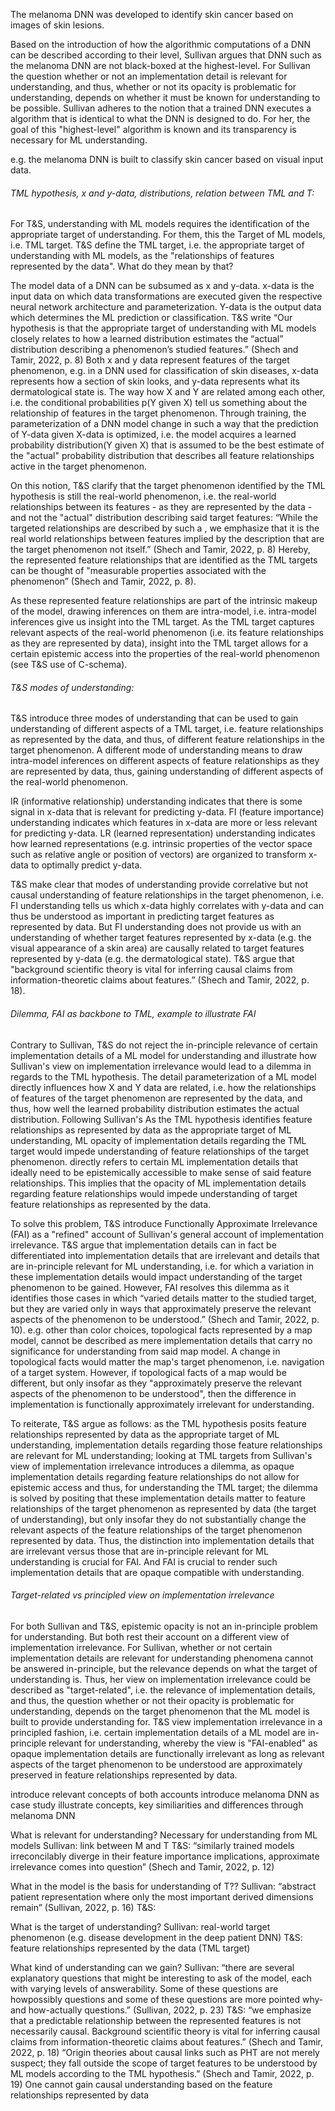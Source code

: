The melanoma DNN was developed to identify skin cancer based on images of skin lesions. 

Based on the introduction of how the algorithmic computations of a DNN can be described according to their level, Sullivan argues that DNN such as the melanoma DNN are not black-boxed at the highest-level.
For Sullivan the question whether or not an implementation detail is relevant for understanding, and thus, whether or not its opacity is problematic for understanding, depends on whether it must be known for understanding to be possible. 
Sullivan adheres to the notion that a trained DNN executes a algorithm that is identical to what the DNN is designed to do. For her, the goal of this "highest-level" algorithm is known and its transparency is necessary for ML understanding. 

e.g. the melanoma DNN is built to classify skin cancer based on visual input data. 





###### TML hypothesis, x and y-data, distributions, relation between TML and T:
For T&S, understanding with ML models requires the identification of the appropriate target of understanding. For them, this the Target of ML models, i.e. TML target. 
T&S define the TML target, i.e. the appropriate target of understanding with ML models, as the "relationships of features represented by the data". What do they mean by that?

The model data of a DNN can be subsumed as x and y-data. x-data is the input data on which data transformations are executed given the respective neural network architecture and parameterization. Y-data is the output data which determines the ML prediction or classification. T&S write “Our hypothesis is that the appropriate target of understanding with ML models closely relates to how a learned distribution estimates the “actual” distribution describing a phenomenon’s studied features.” (Shech and Tamir, 2022, p. 8)
Both x and y data represent features of the target phenomenon, e.g. in a DNN used for classification of skin diseases, x-data represents how a section of skin looks, and y-data represents what its dermatological state is. The way how X and Y are related among each other, i.e. the conditional probabilities p(Y given X) tell us something about the relationship of features in the target phenomenon. Through training, the parameterization of a DNN model change in such a way that the prediction of Y-data given X-data is optimized, i.e. the model acquires a learned probability distribution(Y given X) that is assumed to be the best estimate of the "actual" probability distribution that describes all feature relationships active in the target phenomenon.

On this notion, T&S clarify that the target phenomenon identified by the TML hypothesis is still the real-world phenomenon, i.e. the real-world relationships between its features - as they are represented by the data - and not the "actual" distribution describing said target features: “While the targeted relationships are described by such a , we emphasize that it is the real world relationships between features implied by the description that are the target phenomenon not itself.” (Shech and Tamir, 2022, p. 8)
Hereby, the represented feature relationships that are identified as the TML targets can be thought of "measurable properties associated with the phenomenon” (Shech and Tamir, 2022, p. 8).

As these represented feature relationships are part of the intrinsic makeup of the model, drawing inferences on them are intra-model, i.e. intra-model inferences give us insight into the TML target. 
As the TML target captures relevant aspects of the real-world phenomenon (i.e. its feature relationships as they are represented by data), insight into the TML target allows for a certain epistemic access into the properties of the real-world phenomenon (see T&S use of C-schema).

###### T&S modes of understanding:
T&S introduce three modes of understanding that can be used to gain understanding of different aspects of a TML target, i.e. feature relationships as represented by the data, and thus, of different feature relationships in the target phenomenon. A different mode of understanding means to draw intra-model inferences on different aspects of feature relationships as they are represented by data, thus, gaining understanding of different aspects of the real-world phenomenon.

IR (informative relationship) understanding indicates that there is some signal in x-data that is relevant for predicting y-data. 
FI (feature importance) understanding indicates which features in x-data are more or less relevant for predicting y-data.
LR (learned representation) understanding indicates how learned representations (e.g. intrinsic properties of the vector space such as relative angle or position of vectors) are organized to transform x-data to optimally predict y-data.

T&S make clear that modes of understanding provide correlative but not causal understanding of feature relationships in the target phenomenon, i.e. FI understanding tells us which x-data highly correlates with y-data and can thus be understood as important in predicting target features as represented by data.
But FI understanding does not provide us with an understanding of whether target features represented by x-data (e.g. the visual appearance of a skin area) are causally related to target features represented by y-data (e.g. the dermatological state). T&S argue that "background scientific theory is vital for inferring causal claims from information-theoretic claims about features.” (Shech and Tamir, 2022, p. 18).

###### Dilemma, FAI as backbone to TML, example to illustrate FAI
Contrary to Sullivan, T&S do not reject the in-principle relevance of certain implementation details of a ML model for understanding and illustrate how Sullivan's view on implementation irrelevance would lead to a dilemma in regards to the TML hypothesis. The detail parameterization of a ML model directly influences how X and Y data are related, i.e. how the relationships of features of the target phenomenon are represented by the data, and thus, how well the learned probability distribution estimates the actual distribution. Following Sullivan's As the TML hypothesis identifies feature relationships as represented by data as the appropriate target of ML understanding, ML opacity of implementation details regarding the TML target would impede understanding of feature relationships of the target phenomenon. directly refers to certain ML implementation details that ideally need to be epistemically accessible to make sense of said feature relationships. This implies that the opacity of ML implementation details regarding feature relationships would impede understanding of target feature relationships as represented by the data.

To solve this problem, T&S introduce Functionally Approximate Irrelevance (FAI) as a "refined" account of Sullivan's general account of implementation irrelevance.
T&S argue that implementation details can in fact be differentiated into implementation details that are irrelevant and details that are in-principle relevant for ML understanding, i.e. for which a variation in these implementation details would impact understanding of the target phenomenon to be gained. However, FAI resolves this dilemma as it identifies those cases in which “varied details matter to the studied target, but they are varied only in ways that approximately preserve the relevant aspects of the phenomenon to be understood.” (Shech and Tamir, 2022, p. 10).
e.g. other than color choices, topological facts represented by a map model, cannot be described as mere implementation details that carry no significance for understanding from said map model. A change in topological facts would matter the map's target phenomenon, i.e. navigation of a target system. However, if topological facts of a map would be different, but only insofar as they "approximately preserve the relevant aspects of the phenomenon to be understood", then the difference in implementation is functionally approximately irrelevant for understanding.

To reiterate, T&S argue as follows: as the TML hypothesis posits feature relationships represented by data as the appropriate target of ML understanding, implementation details regarding those feature relationships are relevant for ML understanding; looking at TML targets from Sullivan's view of implementation irrelevance introduces a dilemma, as opaque implementation details regarding feature relationships do not allow for epistemic access and thus, for understanding the TML target; the dilemma is solved by positing that these implementation details matter to feature relationships of the target phenomenon as represented by data (the target of understanding), but only insofar they do not substantially change the relevant aspects of the feature relationships of the target phenomenon represented by data. Thus, the distinction into implementation details that are irrelevant versus those that are in-principle relevant for ML understanding is crucial for FAI. And FAI is crucial to render such implementation details that are opaque compatible with understanding.

###### Target-related vs principled view on implementation irrelevance
For both Sullivan and T&S, epistemic opacity is not an in-principle problem for understanding. But both rest their account on a different view of implementation irrelevance. For Sullivan, whether or not certain implementation details are relevant for understanding phenomena cannot be answered in-principle, but the relevance depends on what the target of understanding is. Thus, her view on implementation irrelevance could be described as "target-related", i.e. the relevance of implementation details, and thus, the question whether or not their opacity is problematic for understanding, depends on the target phenomenon that the ML model is built to provide understanding for.
T&S view implementation irrelevance in a principled fashion, i.e. certain implementation details of a ML model are in-principle relevant for understanding, whereby the view is "FAI-enabled" as opaque implementation details are functionally irrelevant as long as relevant aspects of the target phenomenon to be understood are approximately preserved in feature relationships represented by data.


introduce relevant concepts of both accounts
introduce melanoma DNN as case study
illustrate concepts, key similiarities and differences through melanoma DNN





What is relevant for understanding? Necessary for understanding from ML models
Sullivan: link between M and T
T&S: “similarly trained models irreconcilably diverge in their feature importance implications, approximate irrelevance comes into question” (Shech and Tamir, 2022, p. 12)

What in the model is the basis for understanding of T??
Sullivan: “abstract patient representation where only the most important derived dimensions remain” (Sullivan, 2022, p. 16)
T&S: 

What is the target of understanding?
Sullivan: real-world target phenomenon (e.g. disease development in the deep patient DNN)
T&S: feature relationships represented by the data (TML target)

What kind of understanding can we gain?
Sullivan: “there are several explanatory questions that might be interesting to ask of the model, each with varying levels of answerability. Some of these questions are howpossibly questions and some of these questions are more pointed why- and how-actually questions.” (Sullivan, 2022, p. 23)
T&S: “we emphasize that a predictable relationship between the represented features is not necessarily causal. Background scientific theory is vital for inferring causal claims from information-theoretic claims about features.” (Shech and Tamir, 2022, p. 18)
“Origin theories about causal links such as PHT are not merely suspect; they fall outside the scope of target features to be understood by ML models according to the TML hypothesis.” (Shech and Tamir, 2022, p. 19)
One cannot gain causal understanding based on the feature relationships represented by data





